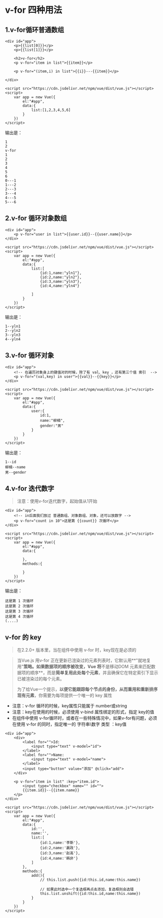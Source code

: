 # v-for 四种用法
## 1.v-for循环普通数组
```
<div id="app">
    <p>{{list[0]}}</p>
    <p>{{list[1]}}</p>

    <h2>v-for</h2>
    <p v-for="item in list">{{item}}</p>

    <p v-for="(item,i) in list">{{i}}---{{item}}</p>

</div>

<script src="https://cdn.jsdelivr.net/npm/vue/dist/vue.js"></script>
<script>
    var app = new Vue({
        el:"#app",
        data:{
            list:[1,2,3,4,5,6]
        }
    })
</script>
```
输出是：
```
1
2
v-for
1
2
3
4
5
6
0---1
1---2
2---3
3---4
4---5
5---6
```

## 2.v-for 循环对象数组
```
<div id="app">
    <p v-for="user in list">{{user.id}}--{{user.name}}</p>
</div>

<script src="https://cdn.jsdelivr.net/npm/vue/dist/vue.js"></script>
<script>
    var app = new Vue({
        el:"#app",
        data:{
            list:[
                {id:1,name:"yln1"},
                {id:2,name:"yln2"},
                {id:3,name:"yln3"},
                {id:4,name:"yln4"}

            ]
        }
    })
</script>
```
输出是：
```
1--yln1
2--yln2
3--yln3
4--yln4
```

## 3.v-for 循环对象
```
<div id="app">
    <!-- 在遍历对象身上的键值对的时候，除了有 val、key ，还有第三个值 索引  -->
    <p v-for="(val,key) in user">{{val}}--{{key}}</p>
</div>

<script src="https://cdn.jsdelivr.net/npm/vue/dist/vue.js"></script>
<script>
    var app = new Vue({
        el:"#app",
        data:{
            user:{
                id:1,
                name:"柳楠",
                gender:"男"
            }
        }
    })
</script>
```
输出是：
```
1--id
柳楠--name
男--gender
```

## 4.v-for 迭代数字
> 注意：使用v-for迭代数字，起始值从1开始

```
<div id="app">
    <!-- in后面我们放过 普通数组、对象数组、对象，还可以放数字 -->
    <p v-for="count in 10">这是第 {{count}} 次循环</p>
</div>

<script src="https://cdn.jsdelivr.net/npm/vue/dist/vue.js"></script>
<script>
    var app = new Vue({
        el:"#app",
        data:{

        },
        methods:{

        }
    })
</script>
```
输出是：
```
这是第 1 次循环
这是第 2 次循环
这是第 3 次循环
这是第 4 次循环
(....)
```

## v-for 的 key
> 在2.2.0+ 版本里，当在组件中使用 v-for 时，key现在是必须的

>当Vue.js 用v-for 正在更新已渲染过的元素列表时，它默认用**"就地复用"**策略。如果数据项的顺序被改变，Vue 将**不是移动DOM 元素来匹配数据项的顺序**，而是**简单复用此处每个元素**，并且确保它在特定索引下显示已被渲染过的每个元素。
>
>为了给Vue一个提示，**以便它能跟踪每个节点的身份，从而重用和重新排序现有元素**，你需要为每项提供一个唯一的 key 属性

- 注意：v-for 循环的时候，key属性只能属于 number或string
- 注意：key在使用的时候，必须使用 v-bind 属性绑定的形式，指定 key的值
- 在组件中使用 v-for循环时，或者在一些特殊情况中，如果v-for有问题，必须在使用 v-for 的同时，指定唯一的 字符串\数字 类型 ：key值

```
<div id="app">
    <div>
        <label for="">Id:
            <input type="text" v-model="id">
        </label>
        <label for="">Name:
            <input type="text" v-model="name">
        </label>
        <input type="button" value="添加" @click="add">
    </div>

    <p v-for="item in list" :key="item.id">
        <input type="checkbox" name="" id="">
        {{item.id}}--{{item.name}}
    </p>
</div>

<script src="https://cdn.jsdelivr.net/npm/vue/dist/vue.js"></script>
<script>
    var app = new Vue({
        el:"#app",
        data:{
            id:'',
            name:'',
            list:[
                {id:1,name:'李斯'},
                {id:2,name:'嬴政'},
                {id:3,name:'赵高'},
                {id:4,name:'韩非'}
            ]
        },
        methods:{
            add(){
                // this.list.push({id:this.id,name:this.name})

                // 如果此时选中一个复选框再点击添加，复选框则会选错
                this.list.unshift({id:this.id,name:this.name})                    
            }
        }
    })
</script>
```
